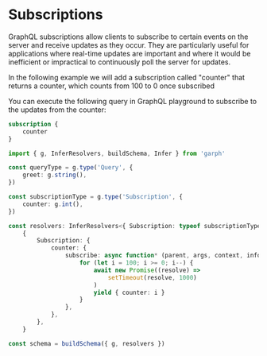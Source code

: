 # Subscriptions

GraphQL subscriptions allow clients to subscribe to certain events on the server and receive updates as they occur. They are particularly useful for applications where real-time updates are important and where it would be inefficient or impractical to continuously poll the server for updates.

In the following example we will add a subscription called "counter" that returns a counter, which counts from 100 to 0 once subscribed

You can execute the following query in GraphQL playground to subscribe to the updates from the counter:

```graphql
subscription {
    counter
}
```

```ts
import { g, InferResolvers, buildSchema, Infer } from 'garph'

const queryType = g.type('Query', {
    greet: g.string(),
})

const subscriptionType = g.type('Subscription', {
    counter: g.int(),
})

const resolvers: InferResolvers<{ Subscription: typeof subscriptionType }, {}> =
    {
        Subscription: {
            counter: {
                subscribe: async function* (parent, args, context, info) {
                    for (let i = 100; i >= 0; i--) {
                        await new Promise((resolve) =>
                            setTimeout(resolve, 1000)
                        )
                        yield { counter: i }
                    }
                },
            },
        },
    }

const schema = buildSchema({ g, resolvers })
```
